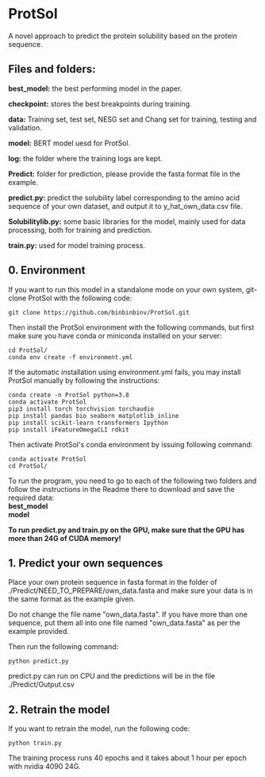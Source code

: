 # ProtSol

A novel approach to predict  the protein solubility based on the protein sequence.

## Files and folders:

**best_model:** the best performing model in the paper.  

**checkpoint:** stores the best breakpoints during training.  

**data:**  Training set, test set, NESG set and Chang set for training, testing and validation.  

**model:** BERT model uesd for ProtSol.  

**log:** the folder where the training logs are kept.

**Predict:** folder for prediction, please provide the fasta format file in the example.  

**predict.py:** predict the solubility label corresponding to the amino acid sequence of your own dataset, and output it to y_hat_own_data.csv file.  

**Solubilitylib.py:**  some basic libraries for the model, mainly used for data processing, both for training and prediction.  

**train.py:** used for model training process.

## 0. Environment

If you want to run this model in a standalone mode on your own system, git-clone ProtSol with the following code:

```shell
git clone https://github.com/binbinbinv/ProtSol.git
```

Then install the ProtSol environment with the following commands, but first make sure you have conda or miniconda installed on your server:

```shell
cd ProtSol/
conda env create -f environment.yml
```

If the automatic installation using environment.yml fails, you may install ProtSol manually by following the instructions:

```shell
conda create -n ProtSol python=3.8
conda activate ProtSol
pip3 install torch torchvision torchaudio
pip install pandas bio seaborn matplotlib_inline
pip install scikit-learn transformers Ipython
pip install iFeatureOmegaCLI rdkit
```

Then activate ProtSol's conda environment by issuing following command:

```shell
conda activate ProtSol
cd ProtSol/
```

To run the program, you need to go to each of the following two folders and follow the instructions in the Readme there to download and save the required data:  
**best_model**  
**model**

**To run predict.py and train.py on the GPU, make sure that the GPU has more than 24G of CUDA memory!** 

## 1. Predict your own sequences

Place your own protein sequence in fasta format in the folder of ./Predict/NEED_TO_PREPARE/own_data.fasta and make sure your data is in the same format as the example given.

Do not change the file name "own_data.fasta". If you have more than one sequence, put them all into one file named "own_data.fasta" as per the example provided.

Then run the following command:

```shell
python predict.py
```

predict.py can run on CPU and the predictions will be in the file ./Predict/Output.csv

## 2. Retrain the model

If you want to retrain the model, run the following code:

```shell
python train.py
```

The training process runs 40 epochs and it takes about 1 hour per epoch with nvidia 4090 24G.
